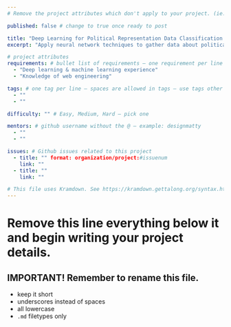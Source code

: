 ```yaml
---
# Remove the project attributes which don't apply to your project. (ie: if no issues, delete the issues section)

published: false # change to true once ready to post

title: "Deep Learning for Political Representation Data Classification and Collection" # project title inside quotes
excerpt: "Apply neural network techniques to gather data about political representatives" # shows on project list page

# project attributes
requirements: # bullet list of requirements – one requirement per line – follow below format
  - "Deep learning & machine learning experience"
  - "Knowledge of web engineering"

tags: # one tag per line – spaces are allowed in tags – use tags other posts use
  - ""
  - ""

difficulty: "" # Easy, Medium, Hard – pick one

mentors: # github username without the @ – example: designmatty
  - ""
  - ""

issues: # Github issues related to this project
  - title: "" format: organization/project:#issuenum
    link: ""
  - title: ""
    link: ""

# This file uses Kramdown. See https://kramdown.gettalong.org/syntax.html for syntax
---
```


# Remove this line everything below it and begin writing your project details.

## IMPORTANT! Remember to rename this file.
- keep it short
- underscores instead of spaces
- all lowercase
- `.md` filetypes only

